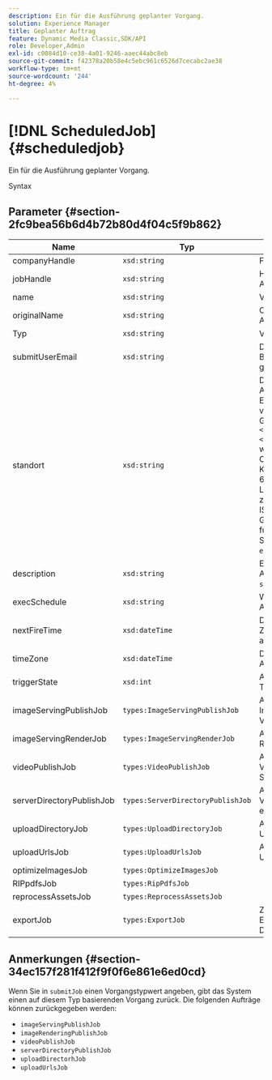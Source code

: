 ```yaml
---
description: Ein für die Ausführung geplanter Vorgang.
solution: Experience Manager
title: Geplanter Auftrag
feature: Dynamic Media Classic,SDK/API
role: Developer,Admin
exl-id: c0084d10-ce38-4a01-9246-aaec44abc8eb
source-git-commit: f42378a20b58e4c5ebc961c6526d7cecabc2ae38
workflow-type: tm+mt
source-wordcount: '244'
ht-degree: 4%

---
```


# [!DNL ScheduledJob]{#scheduledjob}

Ein für die Ausführung geplanter Vorgang.

Syntax

## Parameter {#section-2fc9bea56b6d4b72b80d4f04c5f9b862}

| Name | Typ | Beschreibung |
|---|---|---|
| companyHandle | `xsd:string` | Firmengriff. |
| jobHandle | `xsd:string` | Handle des geplanten Auftrags. |
| name | `xsd:string` | Vorgangsname. |
| originalName | `xsd:string` | Originalname des geplanten Auftrags. |
| Typ | `xsd:string` | Vorgangstyp. |
| submitUserEmail | `xsd:string` | Die E-Mail-Adresse des Benutzers, der den Auftrag geplant hat. |
| standort | `xsd:string` | Das Gebietsschema, das für Auftragsprotokolldetails und E-Mail-Lokalisierung verwendet werden soll. Gebietsschemata werden als `<language_code>[- <country_code>]` angegeben, wobei der Sprach-Code ein Code mit zwei Kleinbuchstaben gemäß ISO-639 ist und der optionale Länder-Code ein Code mit zwei Großbuchstaben gemäß ISO-3166 ist. Die Gebietsschema-Zeichenfolge für Englisch (Vereinigte Staaten) wäre beispielsweise: `en-US`. |
| description | `xsd:string` | Eine Beschreibung des Auftrags, wie ursprünglich in `submitJob` angegeben. |
| execSchedule | `xsd:string` | Wann die Ausführung des Auftrags geplant ist. |
| nextFireTime | `xsd:dateTime` | Das Datum, die Uhrzeit und die Zeitzone, in der der Auftrag ausgelöst wurde. |
| timeZone | `xsd:dateTime` | Die Zeitzone des geplanten Auftrags. |
| triggerState | `xsd:int` | Auswahl des Status des Job-Triggers. |
| imageServingPublishJob | `types:ImageServingPublishJob` | Auftragsdetails für einen Image-Serving-Veröffentlichungsauftrag. |
| imageServingRenderJob | `types:ImageServingRenderJob` | Auftragsdetails für einen Bild-Rendering-Auftrag. |
| videoPublishJob | `types:VideoPublishJob` | Auftragsdetails für einen Videoveröffentlichungsauftrag. Siehe [VideoPublishJob](https://experienceleague.adobe.com/docs/dynamic-media-developer-resources/image-production-api/data-types/r-scheduled-job.html?lang=de). |
| serverDirectoryPublishJob | `types:ServerDirectoryPublishJob` | Auftragsdetails für einen Veröffentlichungsauftrag für ein Serververzeichnis. |
| uploadDirectoryJob | `types:UploadDirectoryJob` | Auftragsdetails für einen Upload-Verzeichnisauftrag. |
| uploadUrlsJob | `types:UploadUrlsJob` | Auftragsdetails für einen Upload-URL-Auftrag. |
| optimizeImagesJob | `types:OptimizeImagesJob` | |
| RIPpdfsJob | `types:RipPdfsJob` | |
| reprocessAssetsJob | `types:ReprocessAssetsJob` | |
| exportJob | `types:ExportJob` | Zulassen des autorisierten Exports zuvor hochgeladener Dateien. Siehe [Exportvorgang](https://experienceleague.adobe.com/docs/dynamic-media-developer-resources/image-production-api/data-types/r-scheduled-job.html?lang=de). |

## Anmerkungen {#section-34ec157f281f412f9f0f6e861e6ed0cd}

Wenn Sie in `submitJob` einen Vorgangstypwert angeben, gibt das System einen auf diesem Typ basierenden Vorgang zurück. Die folgenden Aufträge können zurückgegeben werden:

* `imageServingPublishJob`
* `imageRenderingPublishJob`
* `videoPublishJob`
* `serverDirectoryPublishJob`
* `uploadDirectorhJob`
* `uploadUrlsJob`
